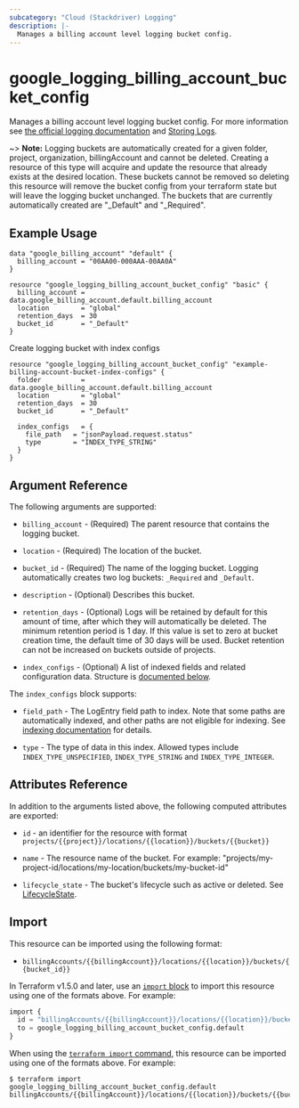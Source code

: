 ```yaml
---
subcategory: "Cloud (Stackdriver) Logging"
description: |-
  Manages a billing account level logging bucket config.
---
```


# google\_logging\_billing_account\_bucket\_config

Manages a billing account level logging bucket config. For more information see
[the official logging documentation](https://cloud.google.com/logging/docs/) and
[Storing Logs](https://cloud.google.com/logging/docs/storage).

~> **Note:** Logging buckets are automatically created for a given folder, project, organization, billingAccount and cannot be deleted. Creating a resource of this type will acquire and update the resource that already exists at the desired location. These buckets cannot be removed so deleting this resource will remove the bucket config from your terraform state but will leave the logging bucket unchanged. The buckets that are currently automatically created are "_Default" and "_Required".

## Example Usage

```hcl
data "google_billing_account" "default" {
  billing_account = "00AA00-000AAA-00AA0A"
}

resource "google_logging_billing_account_bucket_config" "basic" {
  billing_account = data.google_billing_account.default.billing_account
  location        = "global"
  retention_days  = 30
  bucket_id       = "_Default"
}
```

Create logging bucket with index configs

```hcl
resource "google_logging_billing_account_bucket_config" "example-billing-account-bucket-index-configs" {
  folder          = data.google_billing_account.default.billing_account
  location        = "global"
  retention_days  = 30
  bucket_id       = "_Default"
	
  index_configs   = {
    file_path   = "jsonPayload.request.status"
    type        = "INDEX_TYPE_STRING"
  }
}
```

## Argument Reference

The following arguments are supported:

* `billing_account` - (Required) The parent resource that contains the logging bucket.

* `location` - (Required) The location of the bucket.

* `bucket_id` - (Required) The name of the logging bucket. Logging automatically creates two log buckets: `_Required` and `_Default`.

* `description` - (Optional) Describes this bucket.

* `retention_days` - (Optional) Logs will be retained by default for this amount of time, after which they will automatically be deleted. The minimum retention period is 1 day. If this value is set to zero at bucket creation time, the default time of 30 days will be used. Bucket retention can not be increased on buckets outside of projects.

* `index_configs` - (Optional) A list of indexed fields and related configuration data. Structure is [documented below](#nested_index_configs).

<a name="nested_index_configs"></a>The `index_configs` block supports:

* `field_path` - The LogEntry field path to index.
  Note that some paths are automatically indexed, and other paths are not eligible for indexing. See [indexing documentation]( https://cloud.google.com/logging/docs/view/advanced-queries#indexed-fields) for details.

* `type` - The type of data in this index. Allowed types include `INDEX_TYPE_UNSPECIFIED`, `INDEX_TYPE_STRING` and `INDEX_TYPE_INTEGER`.

## Attributes Reference

In addition to the arguments listed above, the following computed attributes are
exported:

* `id` - an identifier for the resource with format `projects/{{project}}/locations/{{location}}/buckets/{{bucket}}`

* `name` -  The resource name of the bucket. For example: "projects/my-project-id/locations/my-location/buckets/my-bucket-id"

* `lifecycle_state` -  The bucket's lifecycle such as active or deleted. See [LifecycleState](https://cloud.google.com/logging/docs/reference/v2/rest/v2/billingAccounts.buckets#LogBucket.LifecycleState).

## Import

This resource can be imported using the following format:

* `billingAccounts/{{billingAccount}}/locations/{{location}}/buckets/{{bucket_id}}`

In Terraform v1.5.0 and later, use an [`import` block](https://developer.hashicorp.com/terraform/language/import) to import this resource using one of the formats above. For example:

```tf
import {
  id = "billingAccounts/{{billingAccount}}/locations/{{location}}/buckets/{{bucket_id}}"
  to = google_logging_billing_account_bucket_config.default
}
```

When using the [`terraform import` command](https://developer.hashicorp.com/terraform/cli/commands/import), this resource can be imported using one of the formats above. For example:

```
$ terraform import google_logging_billing_account_bucket_config.default billingAccounts/{{billingAccount}}/locations/{{location}}/buckets/{{bucket_id}}
```
